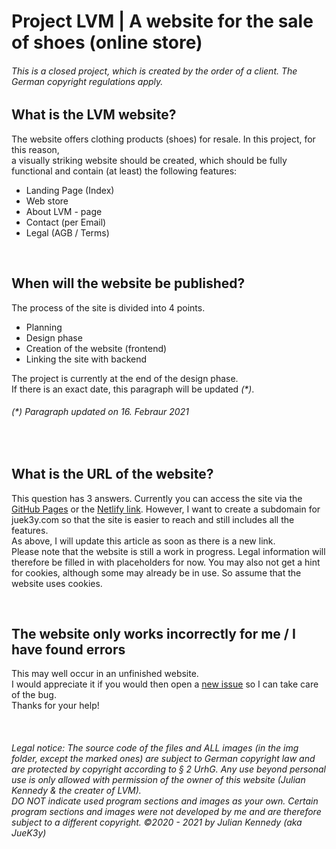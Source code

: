 # Project LVM | A website for the sale of shoes (online store)

###### _This is a closed project, which is created by the order of a client. The German copyright regulations apply._

## What is the LVM website?
The website offers clothing products (shoes) for resale. In this project, for this reason,
<br>a visually striking website should be created, which should be fully functional and contain (at least) the following features:
- Landing Page (Index)
- Web store
- About LVM - page
- Contact (per Email)
- Legal (AGB / Terms)
<br>

## When will the website be published?
The process of the site is divided into 4 points.
- Planning
- Design phase
- Creation of the website (frontend)
- Linking the site with backend

The project is currently at the end of the design phase.
<br>If there is an exact date, this paragraph will be updated _(*)_. 
###### _(*) Paragraph updated on 16. Febraur 2021_
<br>

## What is the URL of the website?
This question has 3 answers. Currently you can access the site via the [GitHub Pages](https://juek3y.github.io/project-lvm/) or the [Netlify link](https://type-error.netlify.app). However, I want to create a subdomain for juek3y.com so that the site is easier to reach and still includes all the features.
<br>As above, I will update this article as soon as there is a new link.
<br>Please note that the website is still a work in progress. Legal information will therefore be filled in with placeholders for now. You may also not get a hint for cookies, although some may already be in use. So assume that the website uses cookies.

<br>

## The website only works incorrectly for me / I have found errors
This may well occur in an unfinished website.
<br>I would appreciate it if you would then open a [new issue](https://github.com/JueK3y/project-lvm/issues) so I can take care of the bug.
<br>Thanks for your help!

<br>

###### _Legal notice: The source code of the files and ALL images (in the img folder, except the marked ones) are subject to German copyright law and are protected by copyright according to § 2 UrhG. Any use beyond personal use is only allowed with permission of the owner of this website (Julian Kennedy & the creater of LVM).<br>DO NOT indicate used program sections and images as your own. Certain program sections and images were not developed by me and are therefore subject to a different copyright. ©2020 - 2021 by Julian Kennedy (aka JueK3y)_
